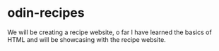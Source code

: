 # odin-recipes
We will be creating a recipe website, o far I have learned the basics of HTML and will be showcasing with the recipe website.